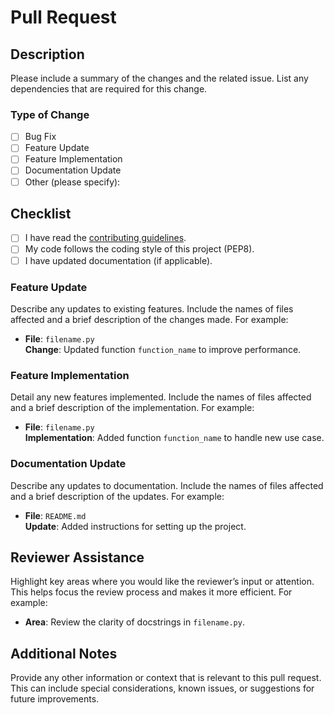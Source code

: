# Pull Request
## Description
Please include a summary of the changes and the related issue. List any dependencies that are required for this change.

### Type of Change
- [ ] Bug Fix
- [ ] Feature Update
- [ ] Feature Implementation
- [ ] Documentation Update
- [ ] Other (please specify):

## Checklist
- [ ] I have read the [contributing guidelines](CONTRIBUTING.md).
- [ ] My code follows the coding style of this project (PEP8).
- [ ] I have updated documentation (if applicable).

### Feature Update
Describe any updates to existing features. Include the names of files affected and a brief description of the changes made. For example:
- **File**: `filename.py`  
  **Change**: Updated function `function_name` to improve performance.

### Feature Implementation
Detail any new features implemented. Include the names of files affected and a brief description of the implementation. For example:
- **File**: `filename.py`  
  **Implementation**: Added function `function_name` to handle new use case.

### Documentation Update
Describe any updates to documentation. Include the names of files affected and a brief description of the updates. For example:
- **File**: `README.md`  
  **Update**: Added instructions for setting up the project.

## Reviewer Assistance
Highlight key areas where you would like the reviewer’s input or attention. This helps focus the review process and makes it more efficient. For example:
- **Area**: Review the clarity of docstrings in `filename.py`.

## Additional Notes
Provide any other information or context that is relevant to this pull request. This can include special considerations, known issues, or suggestions for future improvements.
